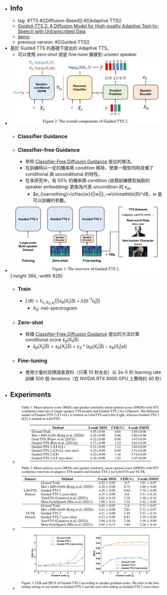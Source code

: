 - ## Info
	- tag: #TTS #[[Diffusion-Based]] #[[Adaptive TTS]]
	- [Guided-TTS 2: A Diffusion Model for High-quality Adaptive Text-to-Speech with Untranscribed Data](https://arxiv.org/abs/2205.15370)
	- [demo](https://ksw0306.github.io/guided-tts2-demo/)
	- previous version: #[[Guided-TTS]]
- 基於 Guided TTS 的基礎下提出的 Adaptive TTS，
	- 可以使用 zero-shot 或是 fine-tune 擴展到 unseen speaker
- ![2022-09-26-17-33-51.jpeg](../assets/2022-09-26-17-33-51.jpeg)
	- ### Classifier Guidance
	- ### Classifier-free Guidance
		- 參照 [Classifier-Free Diffusion Guidance](https://openreview.net/forum?id=qw8AKxfYbI) 提出的做法。
		- 在訓練時以一定的機率將 condition 移除，使單一模型同時具備了 conditional 與 unconditional 的特性。
		- 在本研究中，有 50% 的機率將 condition (由預訓練模型抽取的 speaker embedding) 更換為代表 uncondition 的 $e_{\varnothing}$。
			- $e_{\varnothing}=\cfrac{w}{||w||},~w\in\mathbb{R}^d$，$w$ 是可以訓練的參數。
- ![2022-09-26-17-33-39.jpeg](../assets/2022-09-26-17-33-39.jpeg){:height 384, :width 828}
	- ### Train
		- $L(\theta)=\mathbb{E}_{t,X_0,\epsilon_t}[||s_{\theta}(X_t|S)+\lambda(t)^{-1}\epsilon_t||]$
			- $X_0$: mel-spectrogram
	- ### Zero-shot
		- 依據 [Classifier-Free Diffusion Guidance](https://openreview.net/forum?id=qw8AKxfYbI) 提出的方法計算 conditional score $\hat{s}_{\theta}(X_t|\hat{S})$
			- $\hat{s}_{\theta}(X_t|\hat{S})=s_{\theta}(X_t|\hat{S})+\gamma_{S}*(s_{\theta}(X_t|\hat{S})-s_{\theta}(X_t|\varnothing))$
	- ### Fine-tuning
		- 使用少量的目標語者資料（只需 10 秒左右）以 2e-5 的 learning rate 訓練 500 個 iterations（在 NVIDIA RTX 8000 GPU 上費時約 40 秒）
- ## Experiments
	- ![2022-09-27-15-01-30.jpeg](../assets/2022-09-27-15-01-30.jpeg)
	- ![2022-09-27-15-01-42.jpeg](../assets/2022-09-27-15-01-42.jpeg)
	- ![2022-09-27-15-01-53.jpeg](../assets/2022-09-27-15-01-53.jpeg)